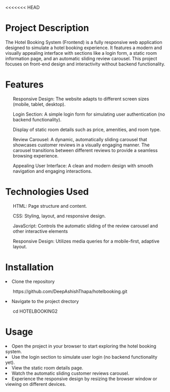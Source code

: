 <<<<<<< HEAD
<h1>Project Description</h1>

<p>The Hotel Booking System (Frontend) is a fully responsive web application designed to simulate a hotel booking experience. It features a modern and visually appealing interface with sections like a login form, a static room information page, and an automatic sliding review carousel. This project focuses on front-end design and interactivity without backend functionality.</p>

<h1>Features</h1>

<ul>Responsive Design: The website adapts to different screen sizes (mobile, tablet, desktop).</ul>
<ul>Login Section: A simple login form for simulating user authentication (no backend functionality).</ul>
<ul>Display of static room details such as price, amenities, and room type.</ul>
<ul>Review Carousel: A dynamic, automatically sliding carousel that showcases customer reviews in a visually engaging manner. The carousel transitions between different reviews to provide a seamless browsing experience.</ul>
<ul>Appealing User Interface: A clean and modern design with smooth navigation and engaging interactions.</ul>

<h1>Technologies Used</h1>

<ul>HTML: Page structure and content.</ul>
<ul>CSS: Styling, layout, and responsive design.</ul>
<ul>JavaScript: Controls the automatic sliding of the review carousel and other interactive elements</ul>
<ul>Responsive Design: Utilizes media queries for a mobile-first, adaptive layout.</ul>

<h1>Installation</h1>
<li> Clone the repository</li>
<ul>https://github.com/DeepAshishThapa/hotelbooking.git</ul>

<li> Navigate to the project drectory</li>
<ul>cd HOTELBOOKING2</ul>
 
 <h1>Usage</h1>
 <li> Open the project in your browser to start exploring the hotel booking system.
 <li> Use the login section to simulate user login (no backend functionality yet).
 <li> View the static room details page.
 <li> Watch the automatic sliding customer reviews carousel.
 <li> Experience the responsive design by resizing the browser window or viewing on different devices.


